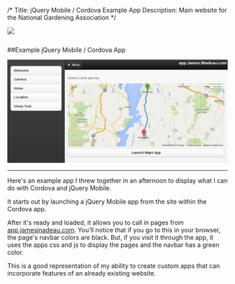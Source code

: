 /*
Title: jQuery Mobile / Cordova Example App
Description: Main website for the National Gardening Association
*/

<div>
	<a class="pull-right" href="https://play.google.com/store/apps/details?id=com.jamesjnadeau.app" target="_blank" >
		<img src="http://developer.android.com/images/brand/en_app_rgb_wo_60.png" style="margin-bottom: 10px;"/>
	</a>
</div>

##Example jQuery Mobile / Cordova App

<div>
	<img class="right content-secondary" src="/files/app.jamesjnadeau.com.png" />
</div>

***

Here's an example app I threw together in an afternoon to display what I can do with 
Cordova and jQuery Mobile. 

It starts out by launching a jQuery Mobile app from the site within the Cordova app.

After it's ready and loaded, it allows you to call in pages from <a href="http://app.jamesjnadeau.com">app.jamesjnadeau.com</a>. 
You'll notice that if you go to this in your browser, the page's navbar colors are black. But, if you visit it through
the app, it uses the apps css and js to display the pages and the navbar has a green color. 

This is a good representation of my ability to create custom apps that can incorporate features
of an already existing website.


